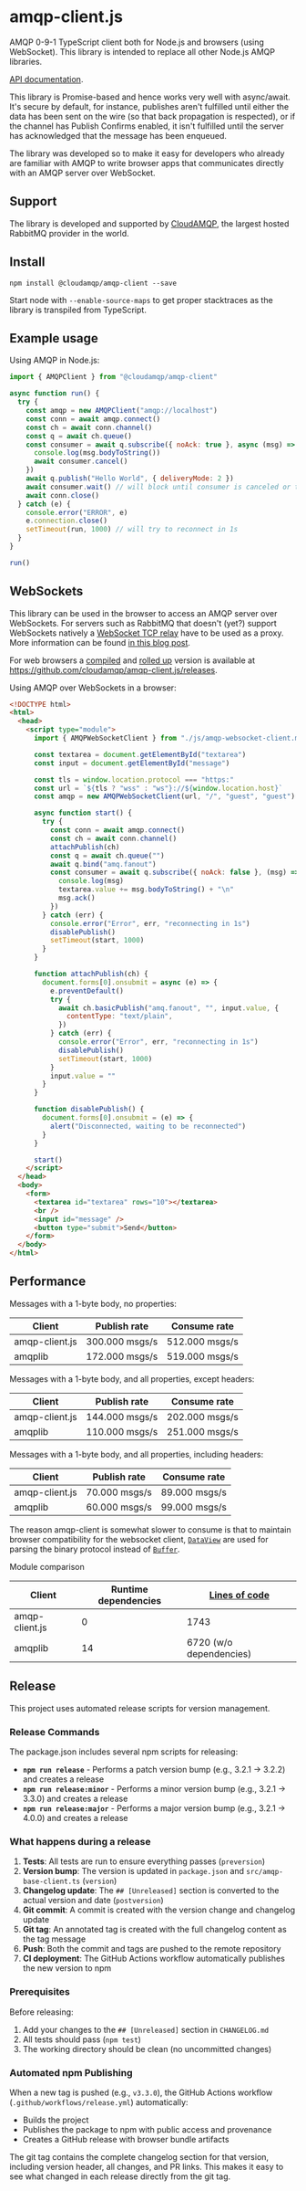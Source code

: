 # amqp-client.js

AMQP 0-9-1 TypeScript client both for Node.js and browsers (using WebSocket). This library is intended to replace all other Node.js AMQP libraries.

[API documentation](https://cloudamqp.github.io/amqp-client.js/).

This library is Promise-based and hence works very well with async/await. It's secure by default, for instance, publishes aren't fulfilled until either the data has been sent on the wire (so that back propagation is respected), or if the channel has Publish Confirms enabled, it isn't fulfilled until the server has acknowledged that the message has been enqueued.

The library was developed so to make it easy for developers who already are familiar with AMQP to write browser apps that communicates directly with an AMQP server over WebSocket.

## Support

The library is developed and supported by [CloudAMQP](https://www.cloudamqp.com), the largest hosted RabbitMQ provider in the world.

## Install

```shell
npm install @cloudamqp/amqp-client --save
```

Start node with `--enable-source-maps` to get proper stacktraces as the library is transpiled from TypeScript.

## Example usage

Using AMQP in Node.js:

```javascript
import { AMQPClient } from "@cloudamqp/amqp-client"

async function run() {
  try {
    const amqp = new AMQPClient("amqp://localhost")
    const conn = await amqp.connect()
    const ch = await conn.channel()
    const q = await ch.queue()
    const consumer = await q.subscribe({ noAck: true }, async (msg) => {
      console.log(msg.bodyToString())
      await consumer.cancel()
    })
    await q.publish("Hello World", { deliveryMode: 2 })
    await consumer.wait() // will block until consumer is canceled or throw an error if server closed channel/connection
    await conn.close()
  } catch (e) {
    console.error("ERROR", e)
    e.connection.close()
    setTimeout(run, 1000) // will try to reconnect in 1s
  }
}

run()
```

## WebSockets

This library can be used in the browser to access an AMQP server over WebSockets. For servers such as RabbitMQ that doesn't (yet?) support WebSockets natively a [WebSocket TCP relay](https://github.com/cloudamqp/websocket-tcp-relay/) have to be used as a proxy. More information can be found [in this blog post](https://www.cloudamqp.com/blog/cloudamqp-releases-amqp-websockets.html).

For web browsers a [compiled](https://www.typescriptlang.org/) and [rolled up](https://www.rollupjs.org/) version is available at <https://github.com/cloudamqp/amqp-client.js/releases>.

Using AMQP over WebSockets in a browser:

```html
<!DOCTYPE html>
<html>
  <head>
    <script type="module">
      import { AMQPWebSocketClient } from "./js/amqp-websocket-client.mjs"

      const textarea = document.getElementById("textarea")
      const input = document.getElementById("message")

      const tls = window.location.protocol === "https:"
      const url = `${tls ? "wss" : "ws"}://${window.location.host}`
      const amqp = new AMQPWebSocketClient(url, "/", "guest", "guest")

      async function start() {
        try {
          const conn = await amqp.connect()
          const ch = await conn.channel()
          attachPublish(ch)
          const q = await ch.queue("")
          await q.bind("amq.fanout")
          const consumer = await q.subscribe({ noAck: false }, (msg) => {
            console.log(msg)
            textarea.value += msg.bodyToString() + "\n"
            msg.ack()
          })
        } catch (err) {
          console.error("Error", err, "reconnecting in 1s")
          disablePublish()
          setTimeout(start, 1000)
        }
      }

      function attachPublish(ch) {
        document.forms[0].onsubmit = async (e) => {
          e.preventDefault()
          try {
            await ch.basicPublish("amq.fanout", "", input.value, {
              contentType: "text/plain",
            })
          } catch (err) {
            console.error("Error", err, "reconnecting in 1s")
            disablePublish()
            setTimeout(start, 1000)
          }
          input.value = ""
        }
      }

      function disablePublish() {
        document.forms[0].onsubmit = (e) => {
          alert("Disconnected, waiting to be reconnected")
        }
      }

      start()
    </script>
  </head>
  <body>
    <form>
      <textarea id="textarea" rows="10"></textarea>
      <br />
      <input id="message" />
      <button type="submit">Send</button>
    </form>
  </body>
</html>
```

## Performance

Messages with a 1-byte body, no properties:

| Client         | Publish rate   | Consume rate   |
| -------------- | -------------- | -------------- |
| amqp-client.js | 300.000 msgs/s | 512.000 msgs/s |
| amqplib        | 172.000 msgs/s | 519.000 msgs/s |

Messages with a 1-byte body, and all properties, except headers:

| Client         | Publish rate   | Consume rate   |
| -------------- | -------------- | -------------- |
| amqp-client.js | 144.000 msgs/s | 202.000 msgs/s |
| amqplib        | 110.000 msgs/s | 251.000 msgs/s |

Messages with a 1-byte body, and all properties, including headers:

| Client         | Publish rate  | Consume rate  |
| -------------- | ------------- | ------------- |
| amqp-client.js | 70.000 msgs/s | 89.000 msgs/s |
| amqplib        | 60.000 msgs/s | 99.000 msgs/s |

The reason amqp-client is somewhat slower to consume is that to maintain browser compatibility for the websocket client, [`DataView`](https://developer.mozilla.org/en-US/docs/Web/JavaScript/Reference/Global_Objects/DataView) are used for parsing the binary protocol instead of [`Buffer`](https://nodejs.org/api/buffer.html).

Module comparison

| Client         | Runtime dependencies | [Lines of code](https://github.com/AlDanial/cloc) |
| -------------- | -------------------- | ------------------------------------------------- |
| amqp-client.js | 0                    | 1743                                              |
| amqplib        | 14                   | 6720 (w/o dependencies)                           |

## Release

This project uses automated release scripts for version management.

### Release Commands

The package.json includes several npm scripts for releasing:

- **`npm run release`** - Performs a patch version bump (e.g., 3.2.1 → 3.2.2) and creates a release
- **`npm run release:minor`** - Performs a minor version bump (e.g., 3.2.1 → 3.3.0) and creates a release
- **`npm run release:major`** - Performs a major version bump (e.g., 3.2.1 → 4.0.0) and creates a release

### What happens during a release

1. **Tests**: All tests are run to ensure everything passes (`preversion`)
2. **Version bump**: The version is updated in `package.json` and `src/amqp-base-client.ts` (`version`)
3. **Changelog update**: The `## [Unreleased]` section is converted to the actual version and date (`postversion`)
4. **Git commit**: A commit is created with the version change and changelog update
5. **Git tag**: An annotated tag is created with the full changelog content as the tag message
6. **Push**: Both the commit and tags are pushed to the remote repository
7. **CI deployment**: The GitHub Actions workflow automatically publishes the new version to npm

### Prerequisites

Before releasing:

1. Add your changes to the `## [Unreleased]` section in `CHANGELOG.md`
2. All tests should pass (`npm test`)
3. The working directory should be clean (no uncommitted changes)

### Automated npm Publishing

When a new tag is pushed (e.g., `v3.3.0`), the GitHub Actions workflow (`.github/workflows/release.yml`) automatically:

- Builds the project
- Publishes the package to npm with public access and provenance
- Creates a GitHub release with browser bundle artifacts

The git tag contains the complete changelog section for that version, including version header, all changes, and PR links. This makes it easy to see what changed in each release directly from the git tag.
